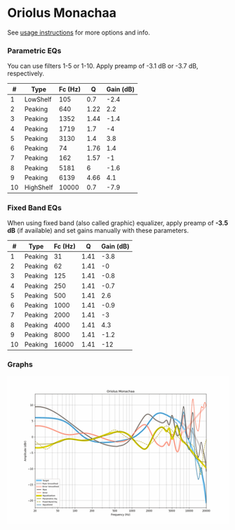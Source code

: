 # Oriolus Monachaa
See [usage instructions](https://github.com/jaakkopasanen/AutoEq#usage) for more options and info.

### Parametric EQs
You can use filters 1-5 or 1-10. Apply preamp of -3.1 dB or -3.7 dB, respectively.

|   # | Type      |   Fc (Hz) |    Q |   Gain (dB) |
|-----|-----------|-----------|------|-------------|
|   1 | LowShelf  |       105 | 0.7  |        -2.4 |
|   2 | Peaking   |       640 | 1.22 |         2.2 |
|   3 | Peaking   |      1352 | 1.44 |        -1.4 |
|   4 | Peaking   |      1719 | 1.7  |        -4   |
|   5 | Peaking   |      3130 | 1.4  |         3.8 |
|   6 | Peaking   |        74 | 1.76 |         1.4 |
|   7 | Peaking   |       162 | 1.57 |        -1   |
|   8 | Peaking   |      5181 | 6    |        -1.6 |
|   9 | Peaking   |      6139 | 4.66 |         4.1 |
|  10 | HighShelf |     10000 | 0.7  |        -7.9 |

### Fixed Band EQs
When using fixed band (also called graphic) equalizer, apply preamp of **-3.5 dB** (if available) and set gains manually with these parameters.

|   # | Type    |   Fc (Hz) |    Q |   Gain (dB) |
|-----|---------|-----------|------|-------------|
|   1 | Peaking |        31 | 1.41 |        -3.8 |
|   2 | Peaking |        62 | 1.41 |        -0   |
|   3 | Peaking |       125 | 1.41 |        -0.8 |
|   4 | Peaking |       250 | 1.41 |        -0.7 |
|   5 | Peaking |       500 | 1.41 |         2.6 |
|   6 | Peaking |      1000 | 1.41 |        -0.9 |
|   7 | Peaking |      2000 | 1.41 |        -3   |
|   8 | Peaking |      4000 | 1.41 |         4.3 |
|   9 | Peaking |      8000 | 1.41 |        -1.2 |
|  10 | Peaking |     16000 | 1.41 |       -12   |

### Graphs
![](./Oriolus%20Monachaa.png)
